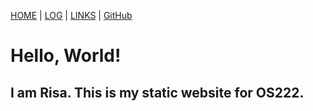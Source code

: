 [HOME](.) | [LOG](TXT/mylog.txt) | [LINKS](LINKS/) | [GitHub](https://github.com/risalstrr/os222)

# Hello, World!

## I am Risa. This is my static website for OS222.
